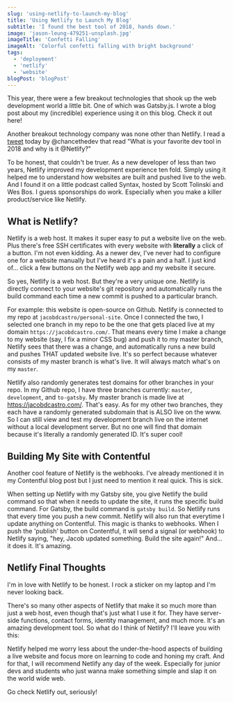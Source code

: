 ```yaml
---
slug: 'using-netlify-to-launch-my-blog'
title: 'Using Netlify to Launch My Blog'
subtitle: 'I found the best tool of 2018, hands down.'
image: 'jason-leung-479251-unsplash.jpg'
imageTitle: 'Confetti Falling'
imageAlt: 'Colorful confetti falling with bright background'
tags:
  - 'deployment'
  - 'netlify'
  - 'website'
blogPost: 'blogPost'
---
```


This year, there were a few breakout technologies that shook up the web development world a little bit. One of which was Gatsby.js. I wrote a blog post about my (incredible) experience using it on this blog. Check it out here!

Another breakout technology company was none other than Netlify. I read a [tweet](https://twitter.com/chancethedev/status/1069992618543775747 'Netlify Tweet') today by @chancethedev that read "What is your favorite dev tool in 2018 and why is it @Netlify?"

To be honest, that couldn't be truer. As a new developer of less than two years, Netlify improved my development experience ten fold. Simply using it helped me to understand how websites are built and pushed live to the web. And I found it on a little podcast called Syntax, hosted by Scott Tolinski and Wes Bos. I guess sponsorships do work. Especially when you make a killer product/service like Netlify.

## What is Netlify?

Netlify is a web host. It makes it super easy to put a website live on the web. Plus there's free SSH certificates with every website with **literally** a click of a button. I'm not even kidding. As a newer dev, I've never had to configure one for a website manually but I've heard it's a pain and a half. I just kind of... click a few buttons on the Netlify web app and my website it secure.

So yes, Netlify is a web host. But they're a very unique one. Netlify is directly connect to your website's git repository and automatically runs the build command each time a new commit is pushed to a particular branch.

For example: this website is open-source on Github. Netlify is connected to my repo at `jacobdcastro/personal-site`. Once I connected the two, I selected one branch in my repo to be the one that gets placed live at my domain `https://jacobdcastro.com/`. That means every time I make a change to my website (say, I fix a minor CSS bug) and push it to my master branch, Netlify sees that there was a change, and automatically runs a new build and pushes THAT updated website live. It's so perfect because whatever consists of my master branch is what's live. It will always match what's on my `master`.

Netlify also randomly generates test domains for other branches in your repo. In my Github repo, I have three branches currently: `master`, `development`, and `to-gatsby`. My master branch is made live at https://jacobdcastro.com/. That's easy. As for my other two branches, they each have a randomly generated subdomain that is ALSO live on the www. So I can still view and test my development branch live on the internet without a local development server. But no one will find that domain because it's literally a randomly generated ID. It's super cool!

## Building My Site with Contentful

Another cool feature of Netlify is the webhooks. I've already mentioned it in my Contentful blog post but I just need to mention it real quick. This is sick.

When setting up Netlify with my Gatsby site, you give Netlify the build command so that when it needs to update the site, it runs the specific build command. For Gatsby, the build command is `gatsby build`. So Netlify runs that every time you push a new commit. Netlify will also run that everytime I update anything on Contentful. This magic is thanks to webhooks. When I push the 'publish' button on Contentful, it will send a signal (or webhook) to Netlify saying, "hey, Jacob updated something. Build the site again!" And... it does it. It's amazing.

## Netlify Final Thoughts

I'm in love with Netlify to be honest. I rock a sticker on my laptop and I'm never looking back.

There's so many other aspects of Netlify that make it so much more than just a web host, even though that's just what I use it for. They have server-side functions, contact forms, identity management, and much more. It's an amazing development tool. So what do I think of Netlify? I'll leave you with this:

Netlify helped me worry less about the under-the-hood aspects of building a live website and focus more on learning to code and honing my craft. And for that, I will recommend Netlify any day of the week. Especially for junior devs and students who just wanna make something simple and slap it on the world wide web.

Go check Netlify out, seriously!
